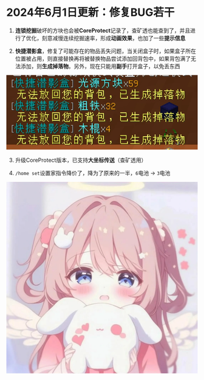 # 2024年6月1日更新：修复BUG若干

1. **连锁挖掘**破坏的方块也会被**CoreProtect**记录了，查矿透也能查到了，并且进行了优化，刻意减慢连续挖掘速率，形成**动画效果**，也加了一些**提示信息**

2. **快捷潜影盒**，修复了可能存在的物品丢失问题，当关闭盒子时，如果盒子所在位置被占用，则直接替换再将被替换物品尝试添加回背包中，如果背包满了无法添加，则**生成掉落物**。另外，现在只能用**副手**打开盒子，以免丢东西

![生成掉落物](./20240601.webp)

3. 升级CoreProtect版本，已支持**大坐标传送**（查矿透用）

4. `/home set`设置家指令降价了，降为了原来的一半，`6`电池 -> `3`电池

![可爱捏](./20240601_2.webp)